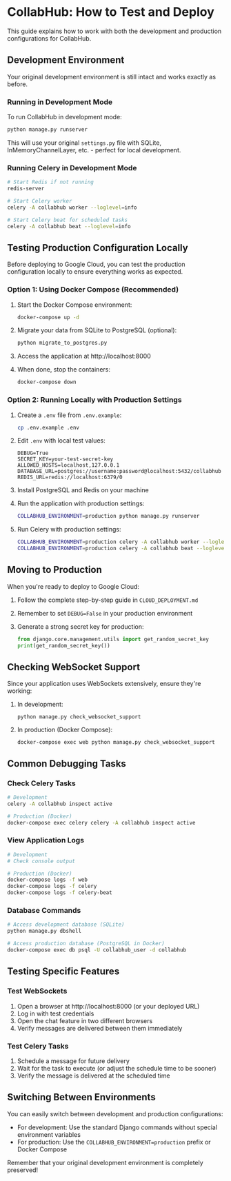 # CollabHub: How to Test and Deploy

This guide explains how to work with both the development and production configurations for CollabHub.

## Development Environment

Your original development environment is still intact and works exactly as before.

### Running in Development Mode

To run CollabHub in development mode:

```bash
python manage.py runserver
```

This will use your original `settings.py` file with SQLite, InMemoryChannelLayer, etc. - perfect for local development.

### Running Celery in Development Mode

```bash
# Start Redis if not running
redis-server

# Start Celery worker
celery -A collabhub worker --loglevel=info

# Start Celery beat for scheduled tasks
celery -A collabhub beat --loglevel=info
```

## Testing Production Configuration Locally

Before deploying to Google Cloud, you can test the production configuration locally to ensure everything works as expected.

### Option 1: Using Docker Compose (Recommended)

1. Start the Docker Compose environment:
   ```bash
   docker-compose up -d
   ```

2. Migrate your data from SQLite to PostgreSQL (optional):
   ```bash
   python migrate_to_postgres.py
   ```

3. Access the application at http://localhost:8000

4. When done, stop the containers:
   ```bash
   docker-compose down
   ```

### Option 2: Running Locally with Production Settings

1. Create a `.env` file from `.env.example`:
   ```bash
   cp .env.example .env
   ```

2. Edit `.env` with local test values:
   ```
   DEBUG=True
   SECRET_KEY=your-test-secret-key
   ALLOWED_HOSTS=localhost,127.0.0.1
   DATABASE_URL=postgres://username:password@localhost:5432/collabhub
   REDIS_URL=redis://localhost:6379/0
   ```

3. Install PostgreSQL and Redis on your machine

4. Run the application with production settings:
   ```bash
   COLLABHUB_ENVIRONMENT=production python manage.py runserver
   ```

5. Run Celery with production settings:
   ```bash
   COLLABHUB_ENVIRONMENT=production celery -A collabhub worker --loglevel=info
   COLLABHUB_ENVIRONMENT=production celery -A collabhub beat --loglevel=info
   ```

## Moving to Production

When you're ready to deploy to Google Cloud:

1. Follow the complete step-by-step guide in `CLOUD_DEPLOYMENT.md`

2. Remember to set `DEBUG=False` in your production environment

3. Generate a strong secret key for production:
   ```python
   from django.core.management.utils import get_random_secret_key
   print(get_random_secret_key())
   ```

## Checking WebSocket Support

Since your application uses WebSockets extensively, ensure they're working:

1. In development:
   ```
   python manage.py check_websocket_support
   ```

2. In production (Docker Compose):
   ```
   docker-compose exec web python manage.py check_websocket_support
   ```

## Common Debugging Tasks

### Check Celery Tasks

```bash
# Development
celery -A collabhub inspect active

# Production (Docker)
docker-compose exec celery celery -A collabhub inspect active
```

### View Application Logs

```bash
# Development 
# Check console output

# Production (Docker)
docker-compose logs -f web
docker-compose logs -f celery
docker-compose logs -f celery-beat
```

### Database Commands

```bash
# Access development database (SQLite)
python manage.py dbshell

# Access production database (PostgreSQL in Docker)
docker-compose exec db psql -U collabhub_user -d collabhub
```

## Testing Specific Features

### Test WebSockets

1. Open a browser at http://localhost:8000 (or your deployed URL)
2. Log in with test credentials
3. Open the chat feature in two different browsers
4. Verify messages are delivered between them immediately

### Test Celery Tasks

1. Schedule a message for future delivery
2. Wait for the task to execute (or adjust the schedule time to be sooner)
3. Verify the message is delivered at the scheduled time

## Switching Between Environments

You can easily switch between development and production configurations:

- For development: Use the standard Django commands without special environment variables
- For production: Use the `COLLABHUB_ENVIRONMENT=production` prefix or Docker Compose

Remember that your original development environment is completely preserved!